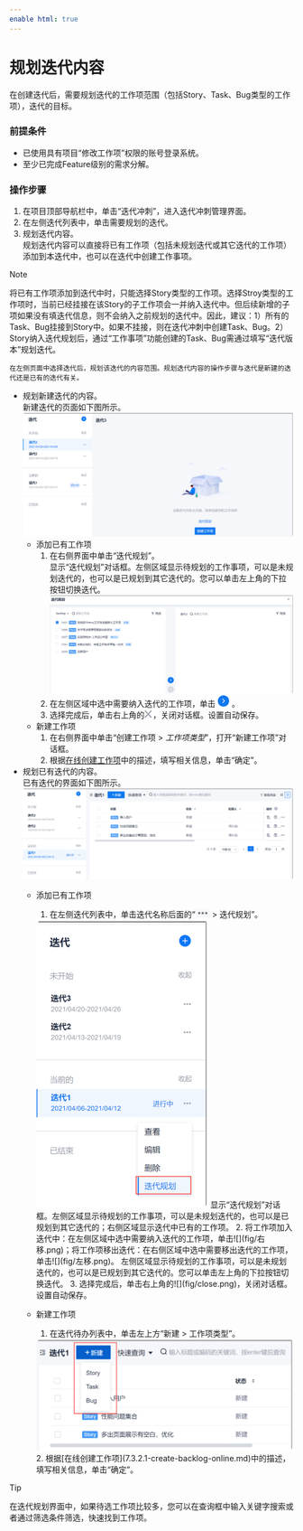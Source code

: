 ```yaml
---
enable html: true
---
```

# 规划迭代内容

在创建迭代后，需要规划迭代的工作项范围（包括Story、Task、Bug类型的工作项），迭代的目标。

### 前提条件
* 已使用具有项目“修改工作项”权限的账号登录系统。
* 至少已完成Feature级别的需求分解。

### 操作步骤
1. 在项目顶部导航栏中，单击“迭代冲刺”，进入迭代冲刺管理界面。
2. 在左侧迭代列表中，单击需要规划的迭代。
3. 规划迭代内容。              
      规划迭代内容可以直接将已有工作项（包括未规划迭代或其它迭代的工作项）添加到本迭代中，也可以在迭代中创建工作事项。       
> [!NOTE]
> 将已有工作项添加到迭代中时，只能选择Story类型的工作项。选择Stroy类型的工作项时，当前已经挂接在该Story的子工作项会一并纳入迭代中。但后续新增的子项如果没有填迭代信息，则不会纳入之前规划的迭代中。因此，建议：1）所有的Task、Bug挂接到Story中。如果不挂接，则在迭代冲刺中创建Task、Bug。2）Story纳入迭代规划后，通过“工作事项”功能创建的Task、Bug需通过填写“迭代版本”规划迭代。
      
    在左侧页面中选择迭代后，规划该迭代的内容范围。规划迭代内容的操作步骤与迭代是新建的迭代还是已有的迭代有关。
    
  * 规划新建迭代的内容。          
    新建迭代的页面如下图所示。          
    <img src="fig/迭代-新建的迭代.png" style="zoom:50%">             
    * 添加已有工作项
      1. 在右侧界面中单击“迭代规划”。              
        显示“迭代规划”对话框。左侧区域显示待规划的工作事项，可以是未规划迭代的，也可以是已规划到其它迭代的。您可以单击左上角的下拉按钮切换迭代。                     
         <img src="fig/迭代-选择已有工作项.png" style="zoom:50%">         
      2. 在左侧区域中选中需要纳入迭代的工作项，单击![](fig/右移.png)。
      3. 选择完成后，单击右上角的![](fig/close.png)，关闭对话框。设置自动保存。
    * 新建工作项
      1. 在右侧界面中单击“创建工作项 > _工作项类型_”，打开“新建工作项”对话框。
      2. 根据[在线创建工作项](7.3.2.1-create-backlog-online.md)中的描述，填写相关信息，单击“确定”。
  * 规划已有迭代的内容。          
    已有迭代的界面如下图所示。         
    <img src="fig/迭代-已有迭代.png" style="zoom:50%">
    * 添加已有工作项
      1. 在左侧迭代列表中，单击迭代名称后面的“![](fig/more.png) > 迭代规划”。               
        <img src="fig/迭代-已有-选择.png" style="zoom:50%">                
         显示“迭代规划”对话框。左侧区域显示待规划的工作事项，可以是未规划迭代的，也可以是已规划到其它迭代的；右侧区域显示迭代中已有的工作项。              
      2. 将工作项加入迭代中：在左侧区域中选中需要纳入迭代的工作项，单击![](fig/右移.png)；将工作项移出迭代：在右侧区域中选中需要移出迭代的工作项，单击![](fig/左移.png)。      
        左侧区域显示待规划的工作事项，可以是未规划迭代的，也可以是已规划到其它迭代的。您可以单击左上角的下拉按钮切换迭代。      
      3. 选择完成后，单击右上角的![](fig/close.png)，关闭对话框。设置自动保存。
    * 新建工作项
      1. 在迭代待办列表中，单击左上方“新建 > 工作项类型”。
        
        <img src="fig/迭代-新建02.png" style="zoom:50%">
      2. 根据[在线创建工作项](7.3.2.1-create-backlog-online.md)中的描述，填写相关信息，单击“确定”。

> [!TIP]
> 在迭代规划界面中，如果待选工作项比较多，您可以在查询框中输入关键字搜索或者通过筛选条件筛选，快速找到工作项。




